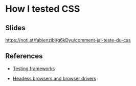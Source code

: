 # How I tested CSS

## Slides
https://noti.st/fabienzibi/g6kDyu/comment-jai-teste-du-css

## References

- [Testing frameworks](https://blog.bitsrc.io/top-javascript-testing-frameworks-in-demand-for-2019-90c76e7777e9)

- [Headess browsers and browser drivers](https://github.com/dhamaniasad/HeadlessBrowsers/blob/master/README.md)